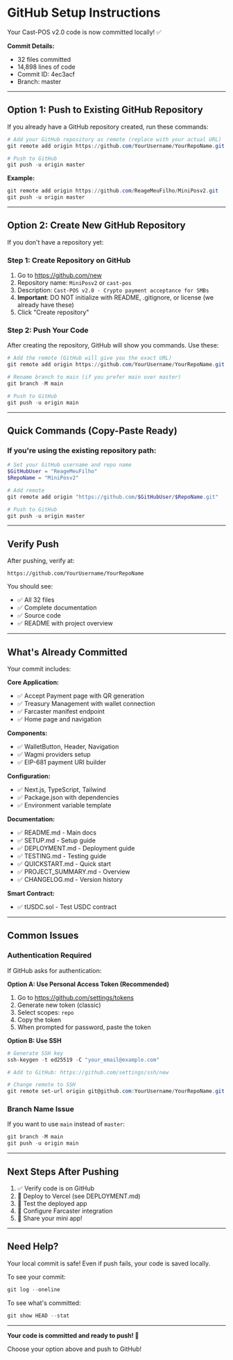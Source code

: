 # GitHub Setup Instructions

Your Cast-POS v2.0 code is now committed locally! ✅

**Commit Details:**
- 32 files committed
- 14,898 lines of code
- Commit ID: 4ec3acf
- Branch: master

---

## Option 1: Push to Existing GitHub Repository

If you already have a GitHub repository created, run these commands:

```powershell
# Add your GitHub repository as remote (replace with your actual URL)
git remote add origin https://github.com/YourUsername/YourRepoName.git

# Push to GitHub
git push -u origin master
```

**Example:**
```powershell
git remote add origin https://github.com/ReageMeuFilho/MiniPosv2.git
git push -u origin master
```

---

## Option 2: Create New GitHub Repository

If you don't have a repository yet:

### Step 1: Create Repository on GitHub

1. Go to https://github.com/new
2. Repository name: `MiniPosv2` or `cast-pos`
3. Description: `Cast-POS v2.0 - Crypto payment acceptance for SMBs`
4. **Important**: DO NOT initialize with README, .gitignore, or license (we already have these)
5. Click "Create repository"

### Step 2: Push Your Code

After creating the repository, GitHub will show you commands. Use these:

```powershell
# Add the remote (GitHub will give you the exact URL)
git remote add origin https://github.com/YourUsername/YourRepoName.git

# Rename branch to main (if you prefer main over master)
git branch -M main

# Push to GitHub
git push -u origin main
```

---

## Quick Commands (Copy-Paste Ready)

### If you're using the existing repository path:

```powershell
# Set your GitHub username and repo name
$GitHubUser = "ReageMeuFilho"
$RepoName = "MiniPosv2"

# Add remote
git remote add origin "https://github.com/$GitHubUser/$RepoName.git"

# Push to GitHub
git push -u origin master
```

---

## Verify Push

After pushing, verify at:
```
https://github.com/YourUsername/YourRepoName
```

You should see:
- ✅ All 32 files
- ✅ Complete documentation
- ✅ Source code
- ✅ README with project overview

---

## What's Already Committed

Your commit includes:

**Core Application:**
- ✅ Accept Payment page with QR generation
- ✅ Treasury Management with wallet connection
- ✅ Farcaster manifest endpoint
- ✅ Home page and navigation

**Components:**
- ✅ WalletButton, Header, Navigation
- ✅ Wagmi providers setup
- ✅ EIP-681 payment URI builder

**Configuration:**
- ✅ Next.js, TypeScript, Tailwind
- ✅ Package.json with dependencies
- ✅ Environment variable template

**Documentation:**
- ✅ README.md - Main docs
- ✅ SETUP.md - Setup guide
- ✅ DEPLOYMENT.md - Deployment guide
- ✅ TESTING.md - Testing guide
- ✅ QUICKSTART.md - Quick start
- ✅ PROJECT_SUMMARY.md - Overview
- ✅ CHANGELOG.md - Version history

**Smart Contract:**
- ✅ tUSDC.sol - Test USDC contract

---

## Common Issues

### Authentication Required

If GitHub asks for authentication:

**Option A: Use Personal Access Token (Recommended)**
1. Go to https://github.com/settings/tokens
2. Generate new token (classic)
3. Select scopes: `repo`
4. Copy the token
5. When prompted for password, paste the token

**Option B: Use SSH**
```powershell
# Generate SSH key
ssh-keygen -t ed25519 -C "your_email@example.com"

# Add to GitHub: https://github.com/settings/ssh/new

# Change remote to SSH
git remote set-url origin git@github.com:YourUsername/YourRepoName.git
```

### Branch Name Issue

If you want to use `main` instead of `master`:

```powershell
git branch -M main
git push -u origin main
```

---

## Next Steps After Pushing

1. ✅ Verify code is on GitHub
2. 🚀 Deploy to Vercel (see DEPLOYMENT.md)
3. 🧪 Test the deployed app
4. 📱 Configure Farcaster integration
5. 🎉 Share your mini app!

---

## Need Help?

Your local commit is safe! Even if push fails, your code is saved locally.

To see your commit:
```powershell
git log --oneline
```

To see what's committed:
```powershell
git show HEAD --stat
```

---

**Your code is committed and ready to push! 🎉**

Choose your option above and push to GitHub!

